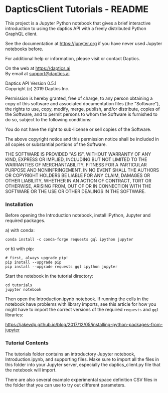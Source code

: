 # DapticsClient Tutorials - README

This project is a Jupyter Python notebook that gives a brief interactive introduction
to using the daptics API with a freely distributed Python GraphQL client.

See the documentation at https://jupyter.org if you have never used Jupyter notebooks before.

For additional help or information, please visit or contact Daptics.

On the web at https://daptics.ai  
By email at support@daptics.ai

Daptics API Version 0.5.1  
Copyright (c) 2019 Daptics Inc.

Permission is hereby granted, free of charge, to any person obtaining a copy of this software
and associated documentation files (the "Software"), the rights to use, copy, modify, merge,
publish, and/or distribute, copies of the Software, and to permit persons to whom the Software
is furnished to do so, subject to the following conditions:

You do not have the right to sub-license or sell copies of the Software.

The above copyright notice and this permission notice shall be included in all copies or
substantial portions of the Software.

THE SOFTWARE IS PROVIDED "AS IS", WITHOUT WARRANTY OF ANY KIND, EXPRESS OR IMPLIED, INCLUDING
BUT NOT LIMITED TO THE WARRANTIES OF MERCHANTABILITY, FITNESS FOR A PARTICULAR PURPOSE AND
NONINFRINGEMENT. IN NO EVENT SHALL THE AUTHORS OR COPYRIGHT HOLDERS BE LIABLE FOR ANY CLAIM,
DAMAGES OR OTHER LIABILITY, WHETHER IN AN ACTION OF CONTRACT, TORT OR OTHERWISE, ARISING FROM,
OUT OF OR IN CONNECTION WITH THE SOFTWARE OR THE USE OR OTHER DEALINGS IN THE SOFTWARE.


### Installation

Before opening the Introduction notebook, install IPython, Jupyter and required packages.

a) with conda:

```
conda install -c conda-forge requests gql ipython jupyter
```

or b) with pip:

```
# first, always upgrade pip!
pip install --upgrade pip
pip install --upgrade requests gql ipython jupyter
```

Start the notebook in the tutorial directory:

```
cd tutorials
jupyter notebook
```

Then open the Introduction.ipynb notebook. If running the cells in the notebook have
problems with library imports, see this article for how you might have to import the
correct versions of the required `requests` and `gql` libraries:

https://jakevdp.github.io/blog/2017/12/05/installing-python-packages-from-jupyter


### Tutorial Contents

The tutorials folder contains an introductory Jupyter notebook, Introduction.ipynb,
and supporting files.  Make sure to import all the files in this folder into your
Jupyter server, especially the daptics_client.py file that the notebook will import.

There are also several example experimental space definition CSV files in the
folder that you can use to try out different parameters.
